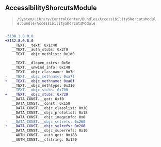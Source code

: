 ## AccessibilityShorcutsModule

> `/System/Library/ControlCenter/Bundles/AccessibilityShorcutsModule.bundle/AccessibilityShorcutsModule`

```diff

-3130.1.0.0.0
+3132.8.0.0.0
   __TEXT.__text: 0x1c40
   __TEXT.__auth_stubs: 0x2f0
   __TEXT.__objc_methlist: 0x1d0

   __TEXT.__dlopen_cstrs: 0x5e
   __TEXT.__unwind_info: 0x140
   __TEXT.__objc_classname: 0x7d
-  __TEXT.__objc_methname: 0xa7f
+  __TEXT.__objc_methname: 0xa8f
   __TEXT.__objc_methtype: 0x310
-  __TEXT.__objc_stubs: 0x700
+  __TEXT.__objc_stubs: 0x720
   __DATA_CONST.__got: 0xf0
   __DATA_CONST.__const: 0x150
   __DATA_CONST.__objc_classlist: 0x10
   __DATA_CONST.__objc_protolist: 0x18
   __DATA_CONST.__objc_imageinfo: 0x8
-  __DATA_CONST.__objc_selrefs: 0x260
+  __DATA_CONST.__objc_selrefs: 0x268
   __DATA_CONST.__objc_superrefs: 0x10
   __AUTH_CONST.__auth_got: 0x188
   __AUTH_CONST.__cfstring: 0x120

```
